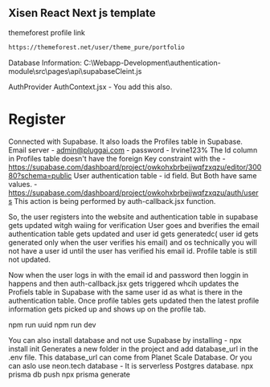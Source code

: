 ## Xisen React Next js template

themeforest profile link

```bash
https://themeforest.net/user/theme_pure/portfolio
```

Database Information:
C:\Webapp-Development\authentication-module\src\pages\api\supabaseCleint.js

AuthProvider
AuthContext.jsx - You add this also.

# Register

Connected with Supabase. It also loads the Profiles table in Supabase.
Email server - admin@pluggai.com - password - Irvine123%
The Id column in Profiles table doesn't have the foreign Key constraint with the - https://supabase.com/dashboard/project/owkohxbrbejjwqfzxqzu/editor/30080?schema=public
User authentication table - id field. But Both have same values. - https://supabase.com/dashboard/project/owkohxbrbejjwqfzxqzu/auth/users
This action is being performed by auth-callback.jsx function.

So, the user registers into the website and authentication table in supabase gets updated witgh waiing for verification
User goes and bverifies the email
authentication table gets updated and user id gets generatedc( user id gets generated only when the user verifies his email) and os technically you will not have a user id until the user has verified his email id.
Profile table is still not updated.

Now when the user logs in with the email id and password then loggin in happens and then auth-callback.jsx gets triggered whcih updates the Profiels table in Supabase
with the same user id as what is there in the authentication table.
Once profile tables gets updated then the latest profile information gets picked up and shows up on the profile tab.

npm run uuid
npm run dev

You can also install database and not use Supabase by installing - npx install init
Generates a new folder in the project and add database_url in the .env file.
This database_url can come from Planet Scale Database. Or you can aslo use neon.tech database - It is serverless Postgres database.
npx prisma db push
npx prisma generate
